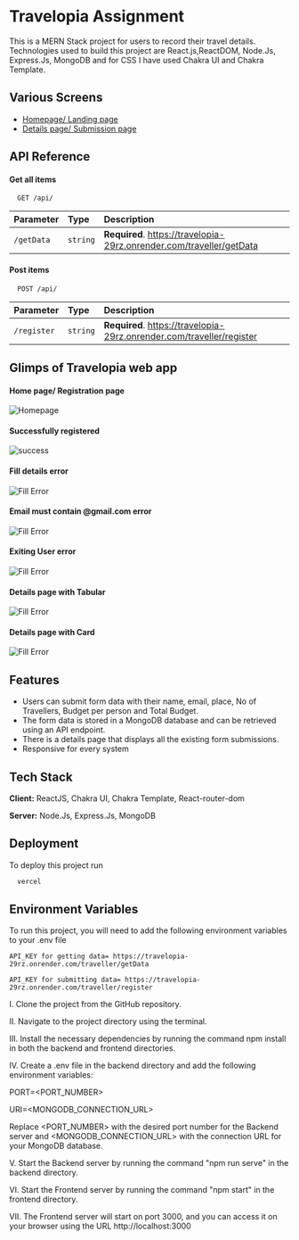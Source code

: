 
# Travelopia Assignment

This is a MERN Stack project for users to record their travel details. Technologies used to build this project are React.js,ReactDOM, Node.Js, Express.Js, MongoDB and for CSS I have used Chakra UI and Chakra Template.


## Various Screens

 - [Homepage/ Landing page](https://travelopia.vercel.app/)
 - [Details page/ Submission page](https://travelopia.vercel.app/details)


## API Reference

#### Get all items

```http
  GET /api/
```

| Parameter | Type     | Description                |
| :-------- | :------- | :------------------------- |
| `/getData` | `string` | **Required**. https://travelopia-29rz.onrender.com/traveller/getData |

#### Post items

```http
  POST /api/
```

| Parameter | Type     | Description                       |
| :-------- | :------- | :-------------------------------- |
| `/register`      | `string` | **Required**. https://travelopia-29rz.onrender.com/traveller/register |



## Glimps of Travelopia web app

#### Home page/ Registration page


![Homepage](https://res.cloudinary.com/dehubjbqm/image/upload/v1680689216/Homepage_svmnuo.png)


#### Successfully registered


![success](https://res.cloudinary.com/dehubjbqm/image/upload/v1680689225/success_ga5kvc.png)

#### Fill details error


![Fill Error](https://res.cloudinary.com/dehubjbqm/image/upload/v1680689225/Fill_jglg3i.png)


#### Email must contain @gmail.com error


![Fill Error](https://res.cloudinary.com/dehubjbqm/image/upload/v1680689224/email_jartg1.png)


#### Exiting User error


![Fill Error](https://res.cloudinary.com/dehubjbqm/image/upload/v1680689225/exist_xjvx2q.png)


#### Details page with Tabular


![Fill Error](https://res.cloudinary.com/dehubjbqm/image/upload/v1680689225/table_y12rz9.png)


#### Details page with Card 


![Fill Error](https://res.cloudinary.com/dehubjbqm/image/upload/v1680689224/card_arwtps.png)
## Features

- Users can submit form data with their name, email, place, No of Travellers, Budget per person and Total Budget.
- The form data is stored in a MongoDB database and can be retrieved using an API endpoint.
- There is a details page that displays all the existing form submissions.
- Responsive for every system


## Tech Stack

**Client:** ReactJS, Chakra UI, Chakra Template, React-router-dom

**Server:** Node.Js, Express.Js, MongoDB


## Deployment

To deploy this project run

```bash
  vercel
```


## Environment Variables

To run this project, you will need to add the following environment variables to your .env file

`API_KEY for getting data= https://travelopia-29rz.onrender.com/traveller/getData`

`API_KEY for submitting data= https://travelopia-29rz.onrender.com/traveller/register`

I. Clone the project from the GitHub repository.

II. Navigate to the project directory using the terminal.

III. Install the necessary dependencies by running the command npm install in both the backend and frontend directories.

IV. Create a .env file in the backend directory and add the following environment variables:

PORT=<PORT_NUMBER>

URI=<MONGODB_CONNECTION_URL>

Replace <PORT_NUMBER> with the desired port number for the Backend server and <MONGODB_CONNECTION_URL> with the connection URL for your MongoDB database.

V. Start the Backend server by running the command "npm run serve" in the backend directory.

VI. Start the Frontend server by running the command "npm start" in the frontend directory.

VII. The Frontend server will start on port 3000, and you can access it on your browser using the URL http://localhost:3000

